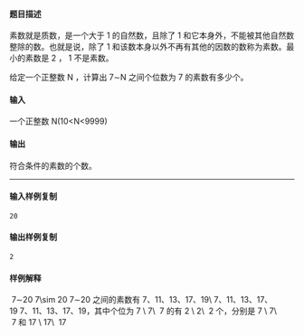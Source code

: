 #### 题目描述

素数就是质数，是一个大于 1 的自然数，且除了 1 和它本身外，不能被其他自然数整除的数。也就是说，除了 1 和该数本身以外不再有其他的因数的数称为素数。最小的素数是 2 ， 1 不是素数。

给定一个正整数 N ，计算出 7∼N 之间个位数为 7 的素数有多少个。

#### 输入

一个正整数 N(10<N<9999) 

#### 输出

符合条件的素数的个数。

___

#### 输入样例复制

```
20
```

#### 输出样例复制

```
2
```

#### 样例解释

 7∼20 7\\sim 20 7∼20 之间的素数有 7、11、13、17、19\\ 7、11、13、17、19 7、11、13、17、19，其中个位为 7 \\ 7\\  7 的有 2 \\ 2\\  2 个，分别是 7 \\ 7\\  7 和 17 \\ 17\\  17